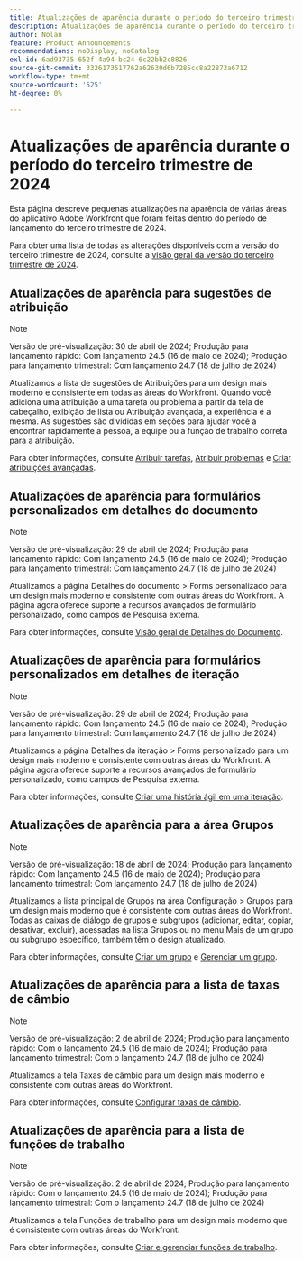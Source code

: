 ```yaml
---
title: Atualizações de aparência durante o período do terceiro trimestre de 2024
description: Atualizações de aparência durante o período do terceiro trimestre de 2024
author: Nolan
feature: Product Announcements
recommendations: noDisplay, noCatalog
exl-id: 6ad93735-652f-4a94-bc24-6c22bb2c8826
source-git-commit: 3326173517762a62630d6b7285cc8a22873a6712
workflow-type: tm+mt
source-wordcount: '525'
ht-degree: 0%

---
```


# Atualizações de aparência durante o período do terceiro trimestre de 2024

Esta página descreve pequenas atualizações na aparência de várias áreas do aplicativo Adobe Workfront que foram feitas dentro do período de lançamento do terceiro trimestre de 2024.

Para obter uma lista de todas as alterações disponíveis com a versão do terceiro trimestre de 2024, consulte a [visão geral da versão do terceiro trimestre de 2024](/help/quicksilver/product-announcements/product-releases/24-q3-release-activity/24-q3-release-overview.md).



## Atualizações de aparência para sugestões de atribuição

>[!NOTE]
>
>Versão de pré-visualização: 30 de abril de 2024; Produção para lançamento rápido: Com lançamento 24.5 (16 de maio de 2024); Produção para lançamento trimestral: Com lançamento 24.7 (18 de julho de 2024)

Atualizamos a lista de sugestões de Atribuições para um design mais moderno e consistente em todas as áreas do Workfront. Quando você adiciona uma atribuição a uma tarefa ou problema a partir da tela de cabeçalho, exibição de lista ou Atribuição avançada, a experiência é a mesma. As sugestões são divididas em seções para ajudar você a encontrar rapidamente a pessoa, a equipe ou a função de trabalho correta para a atribuição.

Para obter informações, consulte [Atribuir tarefas](/help/quicksilver/manage-work/tasks/assign-tasks/assign-tasks.md), [Atribuir problemas](/help/quicksilver/manage-work/issues/manage-issues/assign-issues.md) e [Criar atribuições avançadas](/help/quicksilver/manage-work/tasks/assign-tasks/create-advanced-assignments.md).

## Atualizações de aparência para formulários personalizados em detalhes do documento

>[!NOTE]
>
>Versão de pré-visualização: 29 de abril de 2024; Produção para lançamento rápido: Com lançamento 24.5 (16 de maio de 2024); Produção para lançamento trimestral: Com lançamento 24.7 (18 de julho de 2024)

Atualizamos a página Detalhes do documento > Forms personalizado para um design mais moderno e consistente com outras áreas do Workfront. A página agora oferece suporte a recursos avançados de formulário personalizado, como campos de Pesquisa externa.

Para obter informações, consulte [Visão geral de Detalhes do Documento](/help/quicksilver/documents/managing-documents/document-details-overview.md).

## Atualizações de aparência para formulários personalizados em detalhes de iteração

>[!NOTE]
>
>Versão de pré-visualização: 29 de abril de 2024; Produção para lançamento rápido: Com lançamento 24.5 (16 de maio de 2024); Produção para lançamento trimestral: Com lançamento 24.7 (18 de julho de 2024)

Atualizamos a página Detalhes da iteração > Forms personalizado para um design mais moderno e consistente com outras áreas do Workfront. A página agora oferece suporte a recursos avançados de formulário personalizado, como campos de Pesquisa externa.

Para obter informações, consulte [Criar uma história ágil em uma iteração](/help/quicksilver/agile/use-scrum-in-an-agile-team/iterations/create-agile-story-in-iteration.md).

## Atualizações de aparência para a área Grupos

>[!NOTE]
>
>Versão de pré-visualização: 18 de abril de 2024; Produção para lançamento rápido: Com lançamento 24.5 (16 de maio de 2024); Produção para lançamento trimestral: Com lançamento 24.7 (18 de julho de 2024)

Atualizamos a lista principal de Grupos na área Configuração > Grupos para um design mais moderno que é consistente com outras áreas do Workfront. Todas as caixas de diálogo de grupos e subgrupos (adicionar, editar, copiar, desativar, excluir), acessadas na lista Grupos ou no menu Mais de um grupo ou subgrupo específico, também têm o design atualizado.

Para obter informações, consulte [Criar um grupo](/help/quicksilver/administration-and-setup/manage-groups/create-and-manage-groups/create-a-group.md) e [Gerenciar um grupo](/help/quicksilver/administration-and-setup/manage-groups/create-and-manage-groups/manage-a-group.md).

## Atualizações de aparência para a lista de taxas de câmbio

>[!NOTE]
>
>Versão de pré-visualização: 2 de abril de 2024; Produção para lançamento rápido: Com o lançamento 24.5 (16 de maio de 2024); Produção para lançamento trimestral: Com o lançamento 24.7 (18 de julho de 2024)

Atualizamos a tela Taxas de câmbio para um design mais moderno e consistente com outras áreas do Workfront.

Para obter informações, consulte [Configurar taxas de câmbio](/help/quicksilver/administration-and-setup/manage-workfront/exchange-rates/set-up-exchange-rates.md).

## Atualizações de aparência para a lista de funções de trabalho

>[!NOTE]
>
>Versão de pré-visualização: 2 de abril de 2024; Produção para lançamento rápido: Com o lançamento 24.5 (16 de maio de 2024); Produção para lançamento trimestral: Com o lançamento 24.7 (18 de julho de 2024)

Atualizamos a tela Funções de trabalho para um design mais moderno que é consistente com outras áreas do Workfront.

Para obter informações, consulte [Criar e gerenciar funções de trabalho](/help/quicksilver/administration-and-setup/set-up-workfront/organizational-setup/create-manage-job-roles.md).

